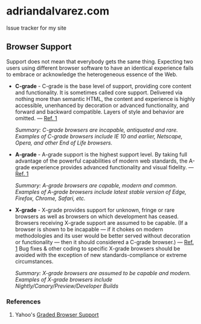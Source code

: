 # adriandalvarez.com
Issue tracker for my site

## Browser Support
Support does not mean that everybody gets the same thing. Expecting two users using different browser software to have an identical experience fails to embrace or acknowledge the heterogeneous essence of the Web.

* **C-grade** - C-grade is the base level of support, providing core content and functionality. It is sometimes called core support. Delivered via nothing more than semantic HTML, the content and experience is highly accessible, unenhanced by decoration or advanced functionality, and forward and backward compatible. Layers of style and behavior are omitted. — [Ref. 1](#References)

   *Summary: C-grade browsers are incapable, antiquated and rare. Examples of C-grade browsers include IE 10 and earlier, Netscape, Opera, and other End of Life browsers.*

* **A-grade** - A-grade support is the highest support level. By taking full advantage of the powerful capabilities of modern web standards, the A-grade experience provides advanced functionality and visual fidelity. — [Ref. 1](#References)

   *Summary: A-grade browsers are capable, modern and common. Examples of A-grade browsers include latest stable version of Edge, Firefox, Chrome, Safari, etc.*

* **X-grade** - X-grade provides support for unknown, fringe or rare browsers as well as browsers on which development has ceased. Browsers receiving X-grade support are assumed to be capable. (If a browser is shown to be incapable — if it chokes on modern methodologies and its user would be better served without decoration or functionality — then it should considered a C-grade browser.) — [Ref. 1](#References) Bug fixes & other coding to specific X-grade browsers should be avoided with the exception of new standards-compliance or extreme circumstances.

   *Summary: X-grade browsers are assumed to be capable and modern. Examples of X-grade browsers include Nightly/Canary/Preview/Developer Builds*

### References
1. Yahoo's [Graded Browser Support](https://web.archive.org/web/20130615083537/http://yuilibrary.com/yui/docs/tutorials/gbs/)